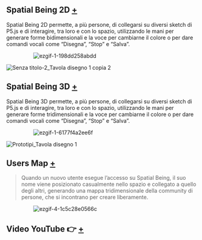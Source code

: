 ## Spatial Being 2D [+](https://editor.p5js.org/RobertoAlesi/full/bIxa6qOea)
Spatial Being 2D permette, a più persone, di collegarsi su diversi sketch di P5.js e di interagire, tra loro e con lo spazio, utilizzando le mani per generare forme bidimensionali e la voce per cambiarne il colore o per dare comandi vocali come “Disegna”, “Stop” e “Salva”.

&nbsp; &nbsp; &nbsp; &nbsp; &nbsp; &nbsp; &nbsp; &nbsp; &nbsp; ![ezgif-1-198dd258abdd](https://user-images.githubusercontent.com/76455356/121462803-7b4d7400-c9b1-11eb-900f-7d9a0de7866f.gif)


![Senza titolo-2_Tavola disegno 1 copia 2](https://user-images.githubusercontent.com/76455356/121460322-0d06b280-c9ad-11eb-85d6-cb5b08762022.png)


## Spatial Being 3D [+](https://editor.p5js.org/RobertoAlesi/full/0Tne-Js-i)
Spatial Being 3D permette, a più persone, di collegarsi su diversi sketch di P5.js e di interagire, tra loro e con lo spazio, utilizzando le mani per generare forme tridimensionali e la voce per cambiarne il colore o per dare comandi vocali come “Disegna”, “Stop” e “Salva”.

&nbsp; &nbsp; &nbsp; &nbsp; &nbsp; &nbsp; &nbsp; &nbsp; &nbsp; ![ezgif-1-6177f4a2ee6f](https://user-images.githubusercontent.com/76455356/121461394-0aa55800-c9af-11eb-8d9f-ea3a528f0445.gif)
  

![Prototipi_Tavola disegno 1](https://user-images.githubusercontent.com/76455356/121460184-d2047f00-c9ac-11eb-9c7e-134efab14ba9.png)


## Users Map [+](https://editor.p5js.org/RobertoAlesi/full/8Iwd_t86o)  
>Quando un nuovo utente esegue l’accesso su Spatial Being, il suo nome viene posizionato casualmente nello spazio e collegato a quello degli altri, generando una mappa tridimensionale della community di persone, che si incontrano per creare liberamente.  

&nbsp; &nbsp; &nbsp; &nbsp; &nbsp; &nbsp; &nbsp; &nbsp; &nbsp; ![ezgif-4-1c5c28e0566c](https://user-images.githubusercontent.com/76455356/121377551-b82e5200-c942-11eb-9187-a157bd71cf22.gif)  

## Video YouTube 👉 [+](https://youtu.be/lOrqY4SxJUg)

